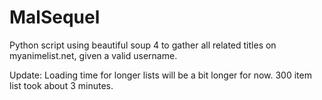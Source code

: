 # MalSequel

Python script using beautiful soup 4 to gather all related titles on myanimelist.net, given a valid username.

Update: Loading time for longer lists will be a bit longer for now. 300 item list took about 3 minutes. 